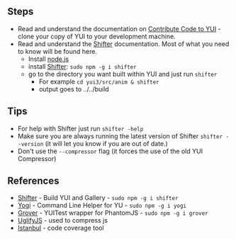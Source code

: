 ## Steps
* Read and understand the documentation on [Contribute Code to YUI](http://yuilibrary.com/yui/docs/tutorials/contribute/) - clone your copy of YUI to your development machine.
* Read and understand the [Shifter](http://yui.github.com/shifter/) documentation. Most of what you need to know will be found here.
   * Install [node.js](http://nodejs.org/#download)
   * install [Shifter](http://yui.github.com/shifter/): `sudo npm -g i shifter`
   * go to the directory you want built within YUI and just run `shifter`
      * For example `cd yui3/src/anim & shifter`
      * output goes to ../../build

## Tips
* For help with Shifter just run `shifter -help`
* Make sure you are always running the latest version of Shifter `shifter --version` (it will let you know if you are out of date.)
* Don't use the `--compressor` flag (it forces the use of the old YUI Compressor)

## References
* [Shifter](http://yui.github.com/shifter) - Build YUI and Gallery - `sudo npm -g i shifter`
* [Yogi](http://yui.github.com/yogi) - Command Line Helper for YU - `sudo npm -g i yogi`
* [Grover](http://github.com/davglass/grover) - YUITest wrapper for PhantomJS - `sudo npm -g i grover`
* [UglifyJS](https://github.com/mishoo/UglifyJS) - used to compress js
* [Istanbul](https://github.com/yahoo/istanbul) - code coverage tool